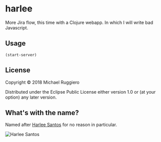 # harlee

More Jira flow, this time with a Clojure webapp. In which I will write bad Javascript.

## Usage

```(start-server)```

## License

Copyright © 2018 Michael Ruggiero

Distributed under the Eclipse Public License either version 1.0 or (at
your option) any later version.

## What's with the name?

Named after [Harlee Santos](https://en.wikipedia.org/wiki/Shades_of_Blue_(TV_series)) for no reason in particular.

<img src="doc/harlee.gif" alt="Harlee Santos" />